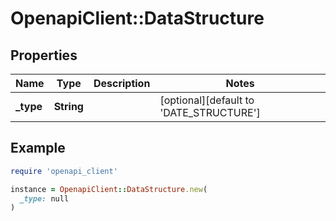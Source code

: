 # OpenapiClient::DataStructure

## Properties

| Name | Type | Description | Notes |
| ---- | ---- | ----------- | ----- |
| **_type** | **String** |  | [optional][default to &#39;DATE_STRUCTURE&#39;] |

## Example

```ruby
require 'openapi_client'

instance = OpenapiClient::DataStructure.new(
  _type: null
)
```

